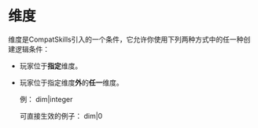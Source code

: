 # 维度

维度是CompatSkills引入的一个条件，它允许你使用下列两种方式中的任一种创建逻辑条件：

- 玩家位于**指定**维度。
- 玩家位于指定维度**外**的**任一**维度。

    例：
    dim|integer
    
    可直接生效的例子：
    dim|0
